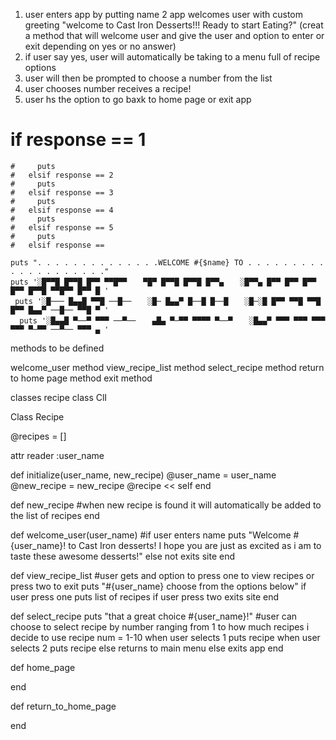 1. user enters app by putting name 
2 app  welcomes user with custom greeting  "welcome to Cast Iron Desserts!!! Ready to start Eating?" (creat a method that will welcome user and give the user and option to enter or exit depending on yes or no answer)
3. if user say yes, user will automatically be taking to a menu full of recipe options 
4. user will then be prompted to choose a number from the list 
5. user chooses number receives a recipe! 
6. user hs the option to go baxk to home page or exit app 

<!--  # def choose_recipe
        puts "if you want more details like the serving size, and the recip "
    end
    # def good_bye
    #     puts "Come back again soon for more cast iron recipes"  
    # end

    #     response = gets.strip
    #    if response == nil 
    #     puts "looks dont have nothing compared to how these bad boys taste!"
    #    else "well dont be shy choose a recipe #{$name}" -->

 #   if response == 1 
    #     puts 
    #   elsif response == 2
    #     puts 
    #   elsif response == 3
    #     puts 
    #   elsif response == 4 
    #     puts 
    #   elsif response == 5
    #     puts 
    #   elsif response == 
    
    puts ". . . . . . . . . . . . . .WELCOME #{$name} TO . . . . . . . . . . . . . . . . . . . ."
    puts '░█▀▀█ █▀▀█ █▀▀ ▀▀█▀▀ 　 ▀█▀ █▀▀█ █▀▀█ █▀▀▄ 　 ░█▀▀▄ █▀▀ █▀▀ █▀▀ █▀▀ █▀▀█ ▀▀█▀▀ █▀▀ █ '
     puts '░█─── █▄▄█ ▀▀█ ──█── 　 ░█─ █▄▄▀ █──█ █──█ 　 ░█─░█ █▀▀ ▀▀█ ▀▀█ █▀▀ █▄▄▀ ──█── ▀▀█ ▀ '
      puts '░█▄▄█ ▀──▀ ▀▀▀ ──▀── 　 ▄█▄ ▀─▀▀ ▀▀▀▀ ▀──▀ 　 ░█▄▄▀ ▀▀▀ ▀▀▀ ▀▀▀ ▀▀▀ ▀─▀▀ ──▀── ▀▀▀ ▄ '
       
  


methods to be defined 

welcome_user method 
view_recipe_list method 
select_recipe method 
return to home page method 
exit method 

classes
recipe class
ClI 

Class Recipe 

@recipes = []

attr reader :user_name 

def initialize(user_name, new_recipe)
@user_name = user_name 
@new_recipe = new_recipe
@recipe << self 
end 


def new_recipe
#when new  recipe is found it will automatically be added to the list of recipes 
end 

def welcome_user(user_name)
 #if user enters name 
 puts "Welcome #{user_name}! to Cast Iron desserts! I hope you are just as excited as i am to taste these awesome desserts!"
else 
 not exits site 
end 


def view_recipe_list 
#user gets and option to press one to view recipes or press two to exit 
puts "#{user_name} choose from the options below"
if user press one 
puts list of recipes 
if user press two 
exits site 
end 

def select_recipe 
puts "that a great choice #{user_name}!"
#user can choose to select recipe by number ranging from 1 to how much recipes i decide to use 
recipe num = 1-10
when user selects 1
puts recipe 
when user selects 2 puts recipe 
else returns to main menu
else exits app 
end 

def home_page

end 

def return_to_home_page


end 
